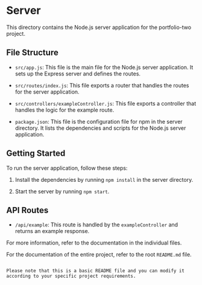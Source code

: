# Server

This directory contains the Node.js server application for the portfolio-two project.

## File Structure

- `src/app.js`: This file is the main file for the Node.js server application. It sets up the Express server and defines the routes.

- `src/routes/index.js`: This file exports a router that handles the routes for the server application.

- `src/controllers/exampleController.js`: This file exports a controller that handles the logic for the example route.

- `package.json`: This file is the configuration file for npm in the server directory. It lists the dependencies and scripts for the Node.js server application.

## Getting Started

To run the server application, follow these steps:

1. Install the dependencies by running `npm install` in the server directory.

2. Start the server by running `npm start`.

## API Routes

- `/api/example`: This route is handled by the `exampleController` and returns an example response.

For more information, refer to the documentation in the individual files.

For the documentation of the entire project, refer to the root `README.md` file.
```

Please note that this is a basic README file and you can modify it according to your specific project requirements.